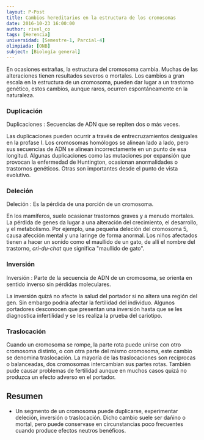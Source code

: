 ```yaml
---
layout: P-Post
title: Cambios hereditarios en la estructura de los cromosomas
date: 2016-10-23 16:00:00
author: rivel_co
tags: [Herencia]
universidad: [Semestre-1, Parcial-4]
olimpiada: [ONB]
subject: [Biología general]
---
```


En ocasiones extrañas, la estructura del cromosoma cambia. Muchas de las alteraciones tienen resultados severos o mortales. Los cambios a gran escala en la estructura de un cromosoma, pueden dar lugar a un trastorno genético, estos cambios, aunque raros, ocurren espontáneamente en la naturaleza.

### Duplicación

Duplicaciones
 : Secuencias de ADN que se repiten dos o más veces.

Las duplicaciones pueden ocurrir a través de entrecruzamientos desiguales en la profase I. Los cromosomas homólogos se alinean lado a lado, pero sus secuencias de ADN se alinean incorrectamente en un punto de esa longitud. Algunas duplicaciones como las mutaciones por expansión que provocan la enfermedad de Huntington, ocasionan anormalidades o trastornos genéticos. Otras son importantes desde el punto de vista evolutivo.

### Deleción

Deleción
 : Es la pérdida de una porción de un cromosoma.

En los mamíferos, suele ocasionar trastornos graves y a menudo mortales. La pérdida de genes da lugar a una alteración del crecimiento, el desarrollo, y el metabolismo. Por ejemplo, una pequeña deleción del cromosoma 5, causa afección mental y una laringe de forma anormal. Los niños afectados tienen a hacer un sonido como el maullido de un gato, de allí el nombre del trastorno, *cri-du-chat* que significa "maullido de gato".

### Inversión

Inversión
 : Parte de la secuencia de ADN de un cromosoma, se orienta en sentido inverso sin pérdidas moleculares.

La inversión quizá no afecte la salud del portador si no altera una región del gen. Sin embargo podría afectar la fertilidad del individuo. Algunos portadores desconocen que presentan una inversión hasta que se les diagnostica infertilidad y se les realiza la prueba del cariotipo.

### Traslocación

Cuando un cromosoma se rompe, la parte rota puede unirse con otro cromosoma distinto, o con otra parte del mismo cromosoma, este cambio se denomina traslocación. La mayoría de las traslocaciones son recíprocas o balanceadas, dos cromosomas intercambian sus partes rotas. También pude causar problemas de fertilidad aunque en muchos casos quizá no produzca un efecto adverso en el portador.

## Resumen

- Un segmento de un cromosoma puede duplicarse, experimentar deleción, inversión o traslocación. Dicho cambio suele ser dañino o mortal, pero puede conservase en circunstancias poco frecuentes cuando produce efectos neutros benéficos.
